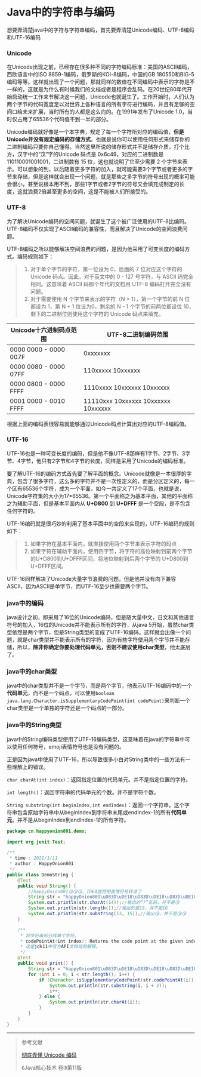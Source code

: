 # Java中的字符串与编码


想要弄清楚java中的字符与字符串编码，首先要弄清楚Unicode编码、UTF-8编码和UTF-16编码

### Unicode

在Unicode出现之前，已经存在很多种不同的字符编码标准：美国的ASCII编码，西欧语言中的ISO 8859-1编码，俄罗斯的KOI-8编码，中国的GB 180550和BIG-5编码等等。这样就出现了一个问题，那就同样的数值在不同编码中表示的字符是不一样的，这就是为什么有时候我们的文档或者是程序会乱码。在20世纪80年代开始启动统一工作来节解决这一问题，Unicode也就诞生了。工作开始时，人们认为两个字节的代码宽度足以对世界上各种语言的所有字符进行编码，并且有足够的空间口给未来扩展，当时所有的人都是这么向的。在1991年发布了Unicode 1.0，当时仅占用了65536个代码值不到一半的部分。

Unicode编码就好像是一个本字典，规定了每一个字符所对应的编码值，**但是Unicode并没有规定编码的存储方式**。也就是说你可以使用任何形式来储存你的二进制编码只要你自己懂得。当然这里所说的储存形式并不是储存介质，打个比方，汉字中的“汉”字的Unicode 码点是 0x6c49，对应的二进制数是 110110001001001，二进制数有 15 位，这也就说明了它至少需要 2 个字节来表示。可以想象的到，以后随着更多字符的加入，就可能需要3个字节或者更多的字节来存储，但是这样就会出现一个问题，就是那些之多字节的符号出现的概率可能会很小，甚至说根本用不到，那些1字节或者2字节的符号又会填充成制定的长度，这就浪费2倍甚至更多的空间，这是不能被人们所接受的。

[^代码点（Code Point）]: 在 Unicode 代码空间中的一个值，取值 0x0 至 0x10FFFF，代表一个字符。

### UTF-8

为了解决Unicode编码的空间问题，就诞生了这个被广泛使用的UTF-8比编码。UTF-8编码不仅实现了ASCII编码的兼容性，而且解决了Unicode的空间浪费问题。

UTF-8编码之所以能够解决空间浪费的问题，是因为他采用了可变长度的编码方式。编码规则如下：

> 1. 对于单个字节的字符，第一位设为 0，后面的 7 位对应这个字符的 Unicode 码点。因此，对于英文中的 0 - 127 号字符，与 ASCII 码完全相同。这意味着 ASCII 码那个年代的文档用 UTF-8 编码打开完全没有问题。
> 2. 对于需要使用 N 个字节来表示的字符（N > 1），第一个字节的前 N 位都设为 1，第 N + 1 位设为0，剩余的 N - 1 个字节的前两位都设位 10，剩下的二进制位则使用这个字符的 Unicode 码点来填充。


| Unicode十六进制码点范围 | UTF-8二进制编码范围                 |
| ----------------------- | ----------------------------------- |
| 0000 0000 - 0000 007F   | 0xxxxxxx                            |
| 0000 0080 - 0000 07FF   | 110xxxxx 10xxxxxx                   |
| 0000 0800 - 0000 FFFF   | 1110xxxx 10xxxxxx 10xxxxxx          |
| 0001 0000 - 0010 FFFF   | 11110xxx 10xxxxxx 10xxxxxx 10xxxxxx |

根据上面的编码表很容易就能够通过Unicode码点计算出对应的UTF-8编码值。

### UTF-16

UTF-16也是一种可变长度的编码，但是他不像UTF-8那样有1字节、2字节、3字节、4字节，他只有2字节和4字节的长度，同样是采用了Unicode的编码标准。

要了解UTF-16的编码方式首先要了解平面的概念。Unicode就像是一本很厚的字典，包含了很多字符，这么多的字符并不是一次性定义的，而是分区定义的，每一个区有65536个字符，成为一个平面，如今一共定义了17个平面，也就是说，Unicode字符集的大小为17*65536。第一个平面称之为基本平面，其他的平面称之为辅助平面，但是基本平面内从 **U+D800** 到 **U+DFFF** 是一个空段，是不包含任何字符的。

UTF-16编码就是很巧妙的利用了基本平面中的空段来实现的，UTF-16编码的规则如下：

> 1. 如果字符在基本平面内，就直接使用两个字节来表示字符的码点
> 2. 如果字符在辅助平面内，使用四字节，将字符的高位映射到前两个字节的U+D800到U+DFFF区间，将地位映射到后两个字节的 U+D800到U+DFFF区间。

UTF-16同样解决了Unicode大量字节浪费的问题，但是他并没有向下兼容ASCII，因为ASCII是单字节，而UTF-16至少也需要两个字节。

### java中的编码

java设计之初，即采用了16位的Unicode编码，但是随大量中文，日文和其他语言符号的加入，16位的Unicode并不能表示所有的字符，从java 5开始，虽然char类型依然是两个字节，但是String类型的变成了UTF-16编码。这样就会出像一个问题，就是char类型并不能表示所有的字符，因为有些字符使用两个字节并不能存储，所以，**除非你确定你要处理代码单元，否则不建议使用char类型**，他太底层了。

[^代码单元（Code Unit）]: 在具体编码形式中的最小单位 。在UTF-16编码中，两个字节就是一个代码单元。

### java中的char类型

java中的char类型并不是一个字节，而是两个字节，他表示UTF-16编码中的一个**代码单元**，而不是一个码点。可以使用`boolean java.lang.Character.isSupplementaryCodePoint(int codePoint)`来判断一个char类型是一个单独的字符还是一个码点的一部分。

### java中的String类型

java中的String编码类型使用了UTF-16编码类型，这意味着在java的字符串中可以使用任何符号，emoji表情符号也是没有问题的。

正是因为java中使用了UTF-16，所以导致很多小白对String类中的一些方法有一些理解上的错误。

`char charAt(int index)`：返回指定位置的代码单元。并不是指定位置的字符。

`int length()`：返回字符串的代码单元的个数。并不是字符个数。

`String substring(int beginIndex,int endIndex)`：返回一个字符串。这个字符串包含原始字符串中从beginIndex到字符串末尾或endIndex-1的所有**代码单元**。并不是从beginIndex到endIndex-1的所有字符。

```java
package cn.happyonion801.demo;

import org.junit.Test;

/**
 * time : 2021/1/11
 * author : HappyOnion801
 */
public class DemoString {
    @Test
    public void String() {
        //happyOnion801😘😘😘，IDEA居然把表情符号转译了
        String str = "happyOnion801\uD83D\uDE18\uD83D\uDE18\uD83D\uDE18";
        System.out.println(str.charAt(14));//输出的“?”乱码，并不是😘
        System.out.println(str.length());//输出的是19，并不是16
        System.out.println(str.substring(13, 15));//输出😘，并不是😘😘
    }

    /**
     * 将字符串拆分成单个字符。
     * codePointAt(int index): Returns the code point at the given index of the char array. If the char value at the given index in the char array is in the high-surrogate range, the following index is less than the length of the char array, and the char value at the following index is in the low-surrogate range, then the supplementary code point corresponding to this surrogate pair is returned. Otherwise, the char value at the given index is returned.
     * 这是jdk11中官方API文档给的解释。
     */
    @Test
    public void print() {
        String str = "happyOnion801\uD83D\uDE18\uD83D\uDE18\uD83D\uDE18";
        for (int i = 0; i < str.length(); i++) {
            if (Character.isSupplementaryCodePoint(str.codePointAt(i))) {
                System.out.println(str.substring(i, i + 2));
                i++;
            } else {
                System.out.println(str.charAt(i));
            }
        }
    }
}

```

------

> 参考文献
>
> [彻底弄懂 Unicode 编码](https://www.jianshu.com/p/6bdc0d52620a)
>
> 《Java核心技术 卷I》第11版